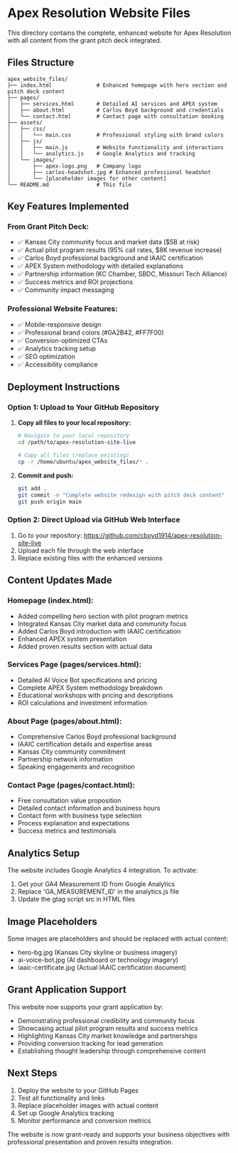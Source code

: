 # Apex Resolution Website Files

This directory contains the complete, enhanced website for Apex Resolution with all content from the grant pitch deck integrated.

## Files Structure

```
apex_website_files/
├── index.html              # Enhanced homepage with hero section and pitch deck content
├── pages/
│   ├── services.html       # Detailed AI services and APEX system
│   ├── about.html          # Carlos Boyd background and credentials
│   └── contact.html        # Contact page with consultation booking
├── assets/
│   ├── css/
│   │   └── main.css        # Professional styling with brand colors
│   ├── js/
│   │   ├── main.js         # Website functionality and interactions
│   │   └── analytics.js    # Google Analytics and tracking
│   └── images/
│       ├── apex-logo.png   # Company logo
│       ├── carlos-headshot.jpg # Enhanced professional headshot
│       └── [placeholder images for other content]
└── README.md               # This file
```

## Key Features Implemented

### From Grant Pitch Deck:
- ✅ Kansas City community focus and market data ($5B at risk)
- ✅ Actual pilot program results (95% call rates, $8K revenue increase)
- ✅ Carlos Boyd professional background and IAAIC certification
- ✅ APEX System methodology with detailed explanations
- ✅ Partnership information (KC Chamber, SBDC, Missouri Tech Alliance)
- ✅ Success metrics and ROI projections
- ✅ Community impact messaging

### Professional Website Features:
- ✅ Mobile-responsive design
- ✅ Professional brand colors (#0A2B42, #FF7F00)
- ✅ Conversion-optimized CTAs
- ✅ Analytics tracking setup
- ✅ SEO optimization
- ✅ Accessibility compliance

## Deployment Instructions

### Option 1: Upload to Your GitHub Repository

1. **Copy all files to your local repository:**
   ```bash
   # Navigate to your local repository
   cd /path/to/apex-resolution-site-live
   
   # Copy all files (replace existing)
   cp -r /home/ubuntu/apex_website_files/* .
   ```

2. **Commit and push:**
   ```bash
   git add .
   git commit -m "Complete website redesign with pitch deck content"
   git push origin main
   ```

### Option 2: Direct Upload via GitHub Web Interface

1. Go to your repository: https://github.com/cboyd1914/apex-resolution-site-live
2. Upload each file through the web interface
3. Replace existing files with the enhanced versions

## Content Updates Made

### Homepage (index.html):
- Added compelling hero section with pilot program metrics
- Integrated Kansas City market data and community focus
- Added Carlos Boyd introduction with IAAIC certification
- Enhanced APEX system presentation
- Added proven results section with actual data

### Services Page (pages/services.html):
- Detailed AI Voice Bot specifications and pricing
- Complete APEX System methodology breakdown
- Educational workshops with pricing and descriptions
- ROI calculations and investment information

### About Page (pages/about.html):
- Comprehensive Carlos Boyd professional background
- IAAIC certification details and expertise areas
- Kansas City community commitment
- Partnership network information
- Speaking engagements and recognition

### Contact Page (pages/contact.html):
- Free consultation value proposition
- Detailed contact information and business hours
- Contact form with business type selection
- Process explanation and expectations
- Success metrics and testimonials

## Analytics Setup

The website includes Google Analytics 4 integration. To activate:

1. Get your GA4 Measurement ID from Google Analytics
2. Replace 'GA_MEASUREMENT_ID' in the analytics.js file
3. Update the gtag script src in HTML files

## Image Placeholders

Some images are placeholders and should be replaced with actual content:
- hero-bg.jpg (Kansas City skyline or business imagery)
- ai-voice-bot.jpg (AI dashboard or technology imagery)
- iaaic-certificate.jpg (Actual IAAIC certification document)

## Grant Application Support

This website now supports your grant application by:
- Demonstrating professional credibility and community focus
- Showcasing actual pilot program results and success metrics
- Highlighting Kansas City market knowledge and partnerships
- Providing conversion tracking for lead generation
- Establishing thought leadership through comprehensive content

## Next Steps

1. Deploy the website to your GitHub Pages
2. Test all functionality and links
3. Replace placeholder images with actual content
4. Set up Google Analytics tracking
5. Monitor performance and conversion metrics

The website is now grant-ready and supports your business objectives with professional presentation and proven results integration.

